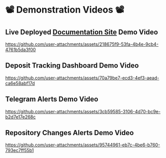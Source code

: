 # 📽️ Demonstration Videos 📽️

## Live Deployed [Documentation Site](https://depodocs.osh.fyi/) Demo Video
https://github.com/user-attachments/assets/218675f9-53fa-4b4e-9cb4-4761b5da3f00

## Deposit Tracking Dashboard Demo Video
https://github.com/user-attachments/assets/70a79be7-ecd3-4ef3-aead-ca6e58abf17d

## Telegram Alerts Demo Video
https://github.com/user-attachments/assets/3cb59585-3106-4d70-bc9e-b2d7e17e268c

## Repository Changes Alerts Demo Video
https://github.com/user-attachments/assets/95744961-eb7c-4be6-b760-793ec7ff55b1



